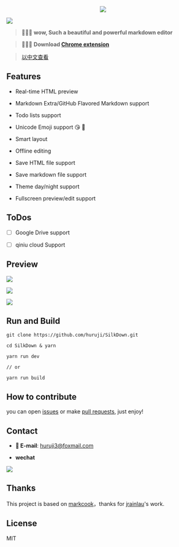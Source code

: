 
<p align="center"><img src="https://raw.githubusercontent.com/huruji/SilkDown/master/img/logo.png"/></p>

![](http://oiwfsj4xe.bkt.clouddn.com/slogan.png)


> :lollipop::lollipop::lollipop: **wow, Such a beautiful and powerful markdown editor**


> :gem::gem::gem: **Download [Chrome extension]()**

> [以中文查看](./README_ZH-CN.md)

## Features

- Real-time HTML preview

- Markdown Extra/GitHub Flavored Markdown support 

- Todo lists support

- Unicode Emoji support :kissing_heart: :dart:

- Smart layout

- Offline editing

- Save HTML file support

- Save markdown file support

- Theme day/night support

- Fullscreen preview/edit support


## ToDos

- [ ] Google Drive support 

- [ ] qiniu cloud Support 

## Preview

![](http://oiwfsj4xe.bkt.clouddn.com/shoot1.png)

![](http://oiwfsj4xe.bkt.clouddn.com/shoot2.png)

![](http://oiwfsj4xe.bkt.clouddn.com/shoot3.png)

## Run and Build

```shell
git clone https://github.com/huruji/SilkDown.git

cd SilkDown & yarn

yarn run dev

// or

yarn run build
```

## How to contribute

you can open [issues](https://github.com/huruji/SilkDown/issues/new) or make [pull requests](https://github.com/huruji/SilkDown/pulls), just enjoy!

## Contact
- **:e-mail: E-mail**: huruji3@foxmail.com

- **wechat**

![](http://oiwfsj4xe.bkt.clouddn.com/wechat.png)

## Thanks
This project is based on [markcook](https://github.com/jrainlau/markcook)，thanks for [jrainlau](https://github.com/jrainlau)'s work.

## License
MIT